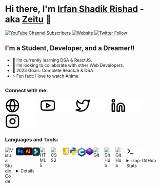 # Hi there, I'm [Irfan Shadik Rishad](https://www.youtube.com/@irfanshadikrishad) - aka [Zeitu][youtube] 👋 

[![YouTube Channel Subscribers](https://img.shields.io/youtube/channel/subscribers/UCyv-8tjvvMctkIlljjw9Gfg?logo=youtube&logoColor=red&style=for-the-badge)][youtube]
[![Website](https://img.shields.io/website?label=irfanshadik.live&style=for-the-badge&url=https%3A%2F%2Firfanshadik.live)](https://irfanshadik.live)
[![Twitter Follow](https://img.shields.io/twitter/follow/irfanshadikoffi?color=1DA1F2&logo=twitter&style=for-the-badge)](https://twitter.com/intent/follow?original_referer=https%3A%2F%2Fgithub.com%2FcodeSTACKr&screen_name=irfanshadikoffi)

## I'm a Student, Developer, and a Dreamer!!

- 🌱 I’m currently learning DSA & ReactJS.
- 👯 I’m looking to collaborate with other Web Developers.
- 🥅 2023 Goals: Complete ReactJS & DSA.
- ⚡ Fun fact: I love to watch Anime.

### Connect with me:

[![website](./img/globe-light.svg)](https://irfanshadik.live#gh-light-mode-only)
[![website](./img/globe-dark.svg)](https://irfanshadik.live#gh-dark-mode-only)
&nbsp;&nbsp;
[![website](./img/youtube-light.svg)](https://www.youtube.com/@irfanshadikrishad#gh-light-mode-only)
[![website](./img/youtube-dark.svg)](https://www.youtube.com/@irfanshadikrishad#gh-dark-mode-only)
&nbsp;&nbsp;
[![website](./img/twitter-light.svg)](https://twitter.com/irfanshadikoffi#gh-light-mode-only)
[![website](./img/twitter-dark.svg)](https://twitter.com/irfanshadikoffi#gh-dark-mode-only)
&nbsp;&nbsp;
[![website](./img/linkedin-light.svg)](https://linkedin.com/in/irfanshadikofficial#gh-light-mode-only)
[![website](./img/linkedin-dark.svg)](https://linkedin.com/in/irfanshadikofficial#gh-dark-mode-only)
&nbsp;&nbsp;
[![website](./img/instagram-light.svg)](https://instagram.com/irfanshadikrishad#gh-light-mode-only)
[![website](./img/instagram-dark.svg)](https://instagram.com/irfanshadikrishad#gh-dark-mode-only)

### Languages and Tools:

[<img align="left" alt="Visual Studio Code" width="26px" src="https://cdn.jsdelivr.net/gh/devicons/devicon/icons/vscode/vscode-original.svg" style="padding-right:10px;" />][webdevplaylist]
[<img align="left" alt="Photoshop" width="26px" src="./img/ps.svg" />](https://www.youtube.com/@irfanshadikrishad)
[<img align="left" alt="Illustrator" width="26px" src="./img/ai.svg" />](https://www.youtube.com/@irfanshadikrishad)
[<img align="left" alt="Filmora" width="26px" src="./img/filmora.svg" />](https://www.youtube.com/@irfanshadikrishad)
[<img align="left" alt="HTML5" width="26px" src="https://cdn.jsdelivr.net/gh/devicons/devicon/icons/html5/html5-original.svg" style="padding-right:10px;" />][webdevplaylist]
[<img align="left" alt="CSS3" width="26px" src="https://cdn.jsdelivr.net/gh/devicons/devicon/icons/css3/css3-original.svg" style="padding-right:10px;" />][cssplaylist]
[<img align="left" alt="JS" width="26px" src="./img/js.svg" />](https://www.youtube.com/@irfanshadikrishad)
[<img align="left" alt="Python" width="26px" src="./img/python.png" />](https://www.youtube.com/@irfanshadikrishad)
[<img align="left" alt="C++" width="26px" src="./img/c++.png" />](https://www.youtube.com/@irfanshadikrishad)
[<img align="left" alt="Bootstrap" width="26px" src="./img/boostrap.svg" />](https://www.youtube.com/@irfanshadikrishad)
[<img align="left" alt="Git" width="26px" src="https://cdn.jsdelivr.net/gh/devicons/devicon/icons/git/git-original.svg" style="padding-right:10px;" />][webdevplaylist]
[<img align="left" alt="GitHub" width="26px" src="https://user-images.githubusercontent.com/3369400/139447912-e0f43f33-6d9f-45f8-be46-2df5bbc91289.png" style="padding-right:10px;" />](https://www.youtube.com/@irfanshadikrishad#gh-dark-mode-only)
[<img align="left" alt="GitHub" width="26px" src="https://user-images.githubusercontent.com/3369400/139448065-39a229ba-4b06-434b-bc67-616e2ed80c8f.png" style="padding-right:10px;" />](https://www.youtube.com/@irfanshadikrishad#gh-light-mode-only)
[<img align="left" alt="Terminal" width="26px" src="./img/terminal-light.svg" />](https://www.youtube.com/@irfanshadikrishad#gh-light-mode-only)
[<img align="left" alt="Terminal" width="26px" src="./img/terminal-dark.svg" />](https://www.youtube.com/@irfanshadikrishad#gh-dark-mode-only)

<br />
<br />


<details>
  <summary>:zap: GitHub Stats</summary>

  <img align="left" alt="Irfan Shadik's GitHub Stats" src="https://github-readme-stats.vercel.app/api?username=irfanshadikrishad&show_icons=true&hide_border=false&title_color=ff652f&icon_color=FFE400&bg_color=09131B&text_color=ffffff&border_color=0c1a25" />

</details>

<details>
  <summery>:zap: Profile Views</summery>
  
  ![](https://komarev.com/ghpvc/?username=irfanshadikrishad&color=blueviolet&style=flat-square)
  
</details>

[website]: https://irfanshadik.live
[course]: http://irfanshadik.live
[twitter]: https://twitter.com/irfanshadikoffi
[youtube]: https://www.youtube.com/@irfanshadikrishad
[instagram]: https://instagram.com/irfanshadikrishad
[linkedin]: https://linkedin.com/in/irfanshadikofficial
[webdevplaylist]: https://www.youtube.com/c/zeitu
[jsplaylist]: https://www.youtube.com/@irfanshadikrishad
[cssplaylist]: https://www.youtube.com/@irfanshadikrishad
[reactplaylist]: https://www.youtube.com/@irfanshadikrishad
